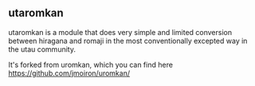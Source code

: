utaromkan
-----------

utaromkan is a module that does very simple and limited conversion between
hiragana and romaji in the most conventionally excepted way in the utau community.

It's forked from uromkan, which you can find here https://github.com/jmoiron/uromkan/


